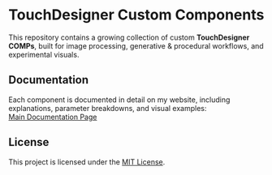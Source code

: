 # TouchDesigner Custom Components

This repository contains a growing collection of custom **TouchDesigner COMPs**, built for image processing, generative & procedural workflows, and experimental visuals.

## Documentation
Each component is documented in detail on my website, including explanations, parameter breakdowns, and visual examples:<br>
[Main Documentation Page](https://maxmain.io/touchdesigner-components/)

## License
This project is licensed under the [MIT License](./LICENSE).